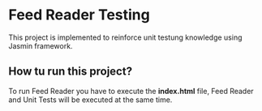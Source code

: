 # Feed Reader Testing

This project is implemented to reinforce unit testung knowledge using Jasmin framework.


## How tu run this project?

To run Feed Reader you have to execute the **index.html** file, Feed Reader and Unit Tests will be executed at the same time.

